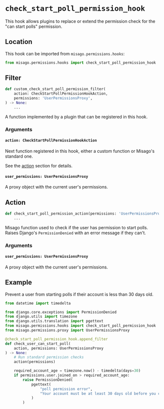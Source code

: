 # `check_start_poll_permission_hook`

This hook allows plugins to replace or extend the permission check for the "can start polls" permission.


## Location

This hook can be imported from `misago.permissions.hooks`:

```python
from misago.permissions.hooks import check_start_poll_permission_hook
```


## Filter

```python
def custom_check_start_poll_permission_filter(
    action: CheckStartPollPermissionHookAction,
    permissions: 'UserPermissionsProxy',
) -> None:
    ...
```

A function implemented by a plugin that can be registered in this hook.


### Arguments

#### `action: CheckStartPollPermissionHookAction`

Next function registered in this hook, either a custom function or Misago's standard one.

See the [action](#action) section for details.


#### `user_permissions: UserPermissionsProxy`

A proxy object with the current user's permissions.


## Action

```python
def check_start_poll_permission_action(permissions: 'UserPermissionsProxy') -> None:
    ...
```

Misago function used to check if the user has permission to start polls. Raises Django's `PermissionDenied` with an error message if they can't.


### Arguments

#### `user_permissions: UserPermissionsProxy`

A proxy object with the current user's permissions.


## Example

Prevent a user from starting polls if their account is less than 30 days old.

```python
from datetime import timedelta

from django.core.exceptions import PermissionDenied
from django.utils import timezone
from django.utils.translation import pgettext
from misago.permissions.hooks import check_start_poll_permission_hook
from misago.permissions.proxy import UserPermissionsProxy

@check_start_poll_permission_hook.append_filter
def check_user_can_start_poll(
    action, permissions: UserPermissionsProxy
) -> None:
    # Run standard permission checks
    action(permissions)

    required_account_age = timezone.now() - timedelta(days=30)
    if permissions.user.joined_on > required_account_age:
        raise PermissionDenied(
            pgettext(
                "poll permission error",
                "Your account must be at least 30 days old before you can start polls."
            )
        )
```